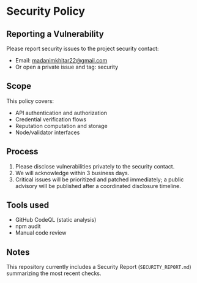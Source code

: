 # Security Policy

## Reporting a Vulnerability
Please report security issues to the project security contact:
- Email: madanimkhitar22@gmail.com
- Or open a private issue and tag: security

## Scope
This policy covers:
- API authentication and authorization
- Credential verification flows
- Reputation computation and storage
- Node/validator interfaces

## Process
1. Please disclose vulnerabilities privately to the security contact.
2. We will acknowledge within 3 business days.
3. Critical issues will be prioritized and patched immediately; a public advisory will be published after a coordinated disclosure timeline.

## Tools used
- GitHub CodeQL (static analysis)
- npm audit
- Manual code review

## Notes
This repository currently includes a Security Report (`SECURITY_REPORT.md`) summarizing the most recent checks.
